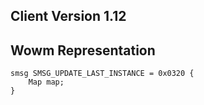 ## Client Version 1.12

## Wowm Representation
```rust,ignore
smsg SMSG_UPDATE_LAST_INSTANCE = 0x0320 {
    Map map;    
}

```
